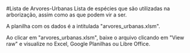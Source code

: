 #Lista de Arvores-Urbanas
Lista de espécies que são utilizadas na arborização, assim como as que podem vir a ser.

A planilha com os dados é a intitulada "arvores_urbanas.xlsm". 

Ao clicar em "arvores_urbanas.xlsm", baixe o arquivo clicando em "View raw" e visualize no Excel, Google Planilhas ou Libre Office.
